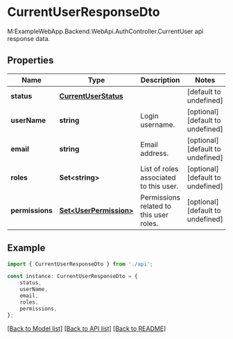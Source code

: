# CurrentUserResponseDto

M:ExampleWebApp.Backend.WebApi.AuthController.CurrentUser api response data.

## Properties

Name | Type | Description | Notes
------------ | ------------- | ------------- | -------------
**status** | [**CurrentUserStatus**](CurrentUserStatus.md) |  | [default to undefined]
**userName** | **string** | Login username. | [optional] [default to undefined]
**email** | **string** | Email address. | [optional] [default to undefined]
**roles** | **Set&lt;string&gt;** | List of roles associated to this user. | [optional] [default to undefined]
**permissions** | [**Set&lt;UserPermission&gt;**](UserPermission.md) | Permissions related to this user roles. | [optional] [default to undefined]

## Example

```typescript
import { CurrentUserResponseDto } from './api';

const instance: CurrentUserResponseDto = {
    status,
    userName,
    email,
    roles,
    permissions,
};
```

[[Back to Model list]](../README.md#documentation-for-models) [[Back to API list]](../README.md#documentation-for-api-endpoints) [[Back to README]](../README.md)
